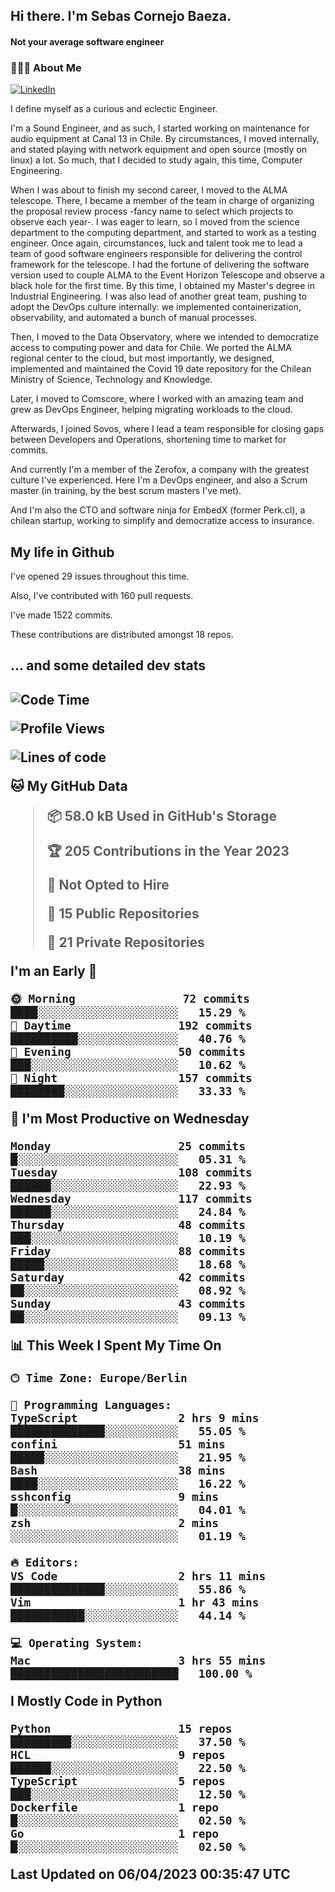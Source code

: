 <h2> Hi there.  I'm Sebas Cornejo Baeza.</h2>
<h4> Not your average software engineer</h4>
<h3> 👨🏻‍💻 About Me </h3>
<a href="http://linkedin.com/in/sebastian-cornejo-baeza/"><img alt="LinkedIn" src="https://img.shields.io/badge/Sebas%20Cornejo%20-informational?style=appveyor&logo=linkedin"></a>


I define myself as a curious and eclectic Engineer.

I'm a Sound Engineer, and as such, I started working on maintenance for audio equipment at Canal 13 in Chile.
By circumstances, I moved internally, and stated playing with network equipment and open source (mostly on linux) 
a lot. So much, that I decided to study again, this time, Computer Engineering.

When I was about to finish my second career, I moved to the ALMA telescope. There, I became a member of the team
in charge of organizing the proposal review process -fancy name to select which projects to observe each year-. 
I was eager to learn, so I moved from the science department to the computing department, and started to work as 
a testing engineer. Once again, circumstances, luck and talent took me to lead a team of good software engineers 
responsible for delivering the control framework for the telescope. I had the fortune of delivering the software
version used to couple ALMA to the Event Horizon Telescope and observe a black hole for the first time.
By this time, I obtained my Master's degree in Industrial Engineering.
I was also lead of another great team, pushing to adopt the DevOps culture internally: we implemented containerization, observability, and automated a bunch of manual processes.

Then, I moved to the Data Observatory, where we intended to democratize access to computing power
and data for Chile. We ported the ALMA regional center to the cloud, but most importantly, we designed, implemented
and maintained the Covid 19 date repository for the Chilean Ministry of Science, Technology and Knowledge.

Later, I moved to Comscore, where I worked with an amazing team and grew as DevOps Engineer, helping migrating workloads to the cloud.

Afterwards, I joined Sovos, where I lead a team responsible for closing gaps between Developers and Operations, shortening time to market for commits.

And currently I'm a member of the Zerofox, a company with the greatest culture I've experienced. Here I'm a DevOps
engineer, and also a Scrum master (in training, by the best scrum masters I've met).
 
And I'm also the CTO and software ninja for EmbedX (former Perk.cl), a chilean startup, working to simplify and democratize access to insurance.

<h2> My life in Github </h2>

I've opened 29 issues throughout this time.

Also, I've contributed with 160 pull requests.

I've made 1522 commits.

These contributions are distributed amongst 18 repos.

<h2>... and some detailed dev stats<h2>

<!--START_SECTION:waka-->
![Code Time](http://img.shields.io/badge/Code%20Time-308%20hrs%2028%20mins-blue)

![Profile Views](http://img.shields.io/badge/Profile%20Views-4-blue)

![Lines of code](https://img.shields.io/badge/From%20Hello%20World%20I%27ve%20Written-594.3%20thousand%20lines%20of%20code-blue)

**🐱 My GitHub Data** 

> 📦 58.0 kB Used in GitHub's Storage 
 > 
> 🏆 205 Contributions in the Year 2023
 > 
> 🚫 Not Opted to Hire
 > 
> 📜 15 Public Repositories 
 > 
> 🔑 21 Private Repositories 
 > 
**I'm an Early 🐤** 

```text
🌞 Morning                72 commits          ████░░░░░░░░░░░░░░░░░░░░░   15.29 % 
🌆 Daytime                192 commits         ██████████░░░░░░░░░░░░░░░   40.76 % 
🌃 Evening                50 commits          ███░░░░░░░░░░░░░░░░░░░░░░   10.62 % 
🌙 Night                  157 commits         ████████░░░░░░░░░░░░░░░░░   33.33 % 
```
📅 **I'm Most Productive on Wednesday** 

```text
Monday                   25 commits          █░░░░░░░░░░░░░░░░░░░░░░░░   05.31 % 
Tuesday                  108 commits         ██████░░░░░░░░░░░░░░░░░░░   22.93 % 
Wednesday                117 commits         ██████░░░░░░░░░░░░░░░░░░░   24.84 % 
Thursday                 48 commits          ███░░░░░░░░░░░░░░░░░░░░░░   10.19 % 
Friday                   88 commits          █████░░░░░░░░░░░░░░░░░░░░   18.68 % 
Saturday                 42 commits          ██░░░░░░░░░░░░░░░░░░░░░░░   08.92 % 
Sunday                   43 commits          ██░░░░░░░░░░░░░░░░░░░░░░░   09.13 % 
```


📊 **This Week I Spent My Time On** 

```text
🕑︎ Time Zone: Europe/Berlin

💬 Programming Languages: 
TypeScript               2 hrs 9 mins        ██████████████░░░░░░░░░░░   55.05 % 
confini                  51 mins             █████░░░░░░░░░░░░░░░░░░░░   21.95 % 
Bash                     38 mins             ████░░░░░░░░░░░░░░░░░░░░░   16.22 % 
sshconfig                9 mins              █░░░░░░░░░░░░░░░░░░░░░░░░   04.01 % 
zsh                      2 mins              ░░░░░░░░░░░░░░░░░░░░░░░░░   01.19 % 

🔥 Editors: 
VS Code                  2 hrs 11 mins       ██████████████░░░░░░░░░░░   55.86 % 
Vim                      1 hr 43 mins        ███████████░░░░░░░░░░░░░░   44.14 % 

💻 Operating System: 
Mac                      3 hrs 55 mins       █████████████████████████   100.00 % 
```

**I Mostly Code in Python** 

```text
Python                   15 repos            █████████░░░░░░░░░░░░░░░░   37.50 % 
HCL                      9 repos             ██████░░░░░░░░░░░░░░░░░░░   22.50 % 
TypeScript               5 repos             ███░░░░░░░░░░░░░░░░░░░░░░   12.50 % 
Dockerfile               1 repo              █░░░░░░░░░░░░░░░░░░░░░░░░   02.50 % 
Go                       1 repo              █░░░░░░░░░░░░░░░░░░░░░░░░   02.50 % 
```




 Last Updated on 06/04/2023 00:35:47 UTC
<!--END_SECTION:waka-->

